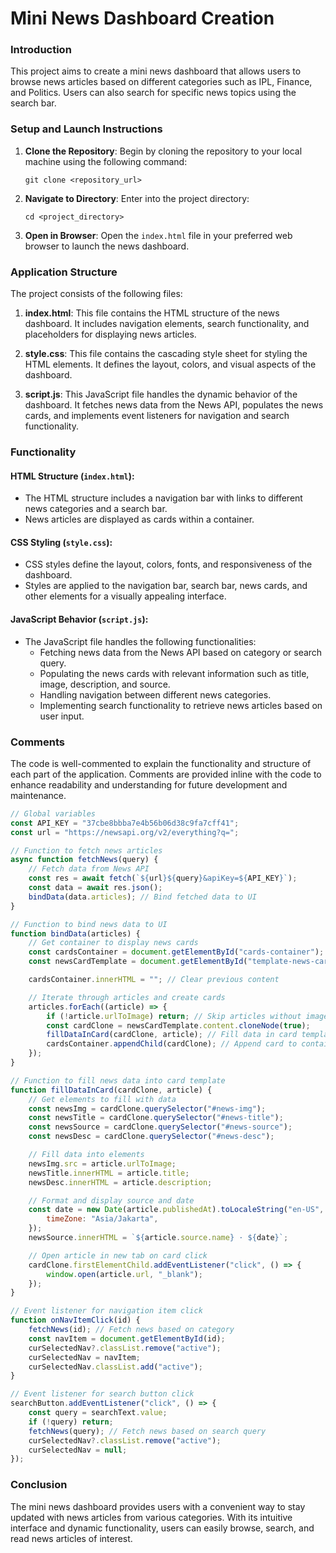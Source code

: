 # Mini News Dashboard Creation

### Introduction
This project aims to create a mini news dashboard that allows users to browse news articles based on different categories such as IPL, Finance, and Politics. Users can also search for specific news topics using the search bar.

### Setup and Launch Instructions

1. **Clone the Repository**: Begin by cloning the repository to your local machine using the following command:
   ```
   git clone <repository_url>
   ```

2. **Navigate to Directory**: Enter into the project directory:
   ```
   cd <project_directory>
   ```

3. **Open in Browser**: Open the `index.html` file in your preferred web browser to launch the news dashboard.

### Application Structure

The project consists of the following files:

1. **index.html**: This file contains the HTML structure of the news dashboard. It includes navigation elements, search functionality, and placeholders for displaying news articles.

2. **style.css**: This file contains the cascading style sheet for styling the HTML elements. It defines the layout, colors, and visual aspects of the dashboard.

3. **script.js**: This JavaScript file handles the dynamic behavior of the dashboard. It fetches news data from the News API, populates the news cards, and implements event listeners for navigation and search functionality.

### Functionality

#### HTML Structure (`index.html`):
- The HTML structure includes a navigation bar with links to different news categories and a search bar.
- News articles are displayed as cards within a container.

#### CSS Styling (`style.css`):
- CSS styles define the layout, colors, fonts, and responsiveness of the dashboard.
- Styles are applied to the navigation bar, search bar, news cards, and other elements for a visually appealing interface.

#### JavaScript Behavior (`script.js`):
- The JavaScript file handles the following functionalities:
  - Fetching news data from the News API based on category or search query.
  - Populating the news cards with relevant information such as title, image, description, and source.
  - Handling navigation between different news categories.
  - Implementing search functionality to retrieve news articles based on user input.

### Comments

The code is well-commented to explain the functionality and structure of each part of the application. Comments are provided inline with the code to enhance readability and understanding for future development and maintenance.

```javascript
// Global variables
const API_KEY = "37cbe8bbba7e4b56b06d38c9fa7cff41";
const url = "https://newsapi.org/v2/everything?q=";

// Function to fetch news articles
async function fetchNews(query) {
    // Fetch data from News API
    const res = await fetch(`${url}${query}&apiKey=${API_KEY}`);
    const data = await res.json();
    bindData(data.articles); // Bind fetched data to UI
}

// Function to bind news data to UI
function bindData(articles) {
    // Get container to display news cards
    const cardsContainer = document.getElementById("cards-container");
    const newsCardTemplate = document.getElementById("template-news-card");

    cardsContainer.innerHTML = ""; // Clear previous content

    // Iterate through articles and create cards
    articles.forEach((article) => {
        if (!article.urlToImage) return; // Skip articles without images
        const cardClone = newsCardTemplate.content.cloneNode(true);
        fillDataInCard(cardClone, article); // Fill data in card template
        cardsContainer.appendChild(cardClone); // Append card to container
    });
}

// Function to fill news data into card template
function fillDataInCard(cardClone, article) {
    // Get elements to fill with data
    const newsImg = cardClone.querySelector("#news-img");
    const newsTitle = cardClone.querySelector("#news-title");
    const newsSource = cardClone.querySelector("#news-source");
    const newsDesc = cardClone.querySelector("#news-desc");

    // Fill data into elements
    newsImg.src = article.urlToImage;
    newsTitle.innerHTML = article.title;
    newsDesc.innerHTML = article.description;

    // Format and display source and date
    const date = new Date(article.publishedAt).toLocaleString("en-US", {
        timeZone: "Asia/Jakarta",
    });
    newsSource.innerHTML = `${article.source.name} · ${date}`;

    // Open article in new tab on card click
    cardClone.firstElementChild.addEventListener("click", () => {
        window.open(article.url, "_blank");
    });
}

// Event listener for navigation item click
function onNavItemClick(id) {
    fetchNews(id); // Fetch news based on category
    const navItem = document.getElementById(id);
    curSelectedNav?.classList.remove("active");
    curSelectedNav = navItem;
    curSelectedNav.classList.add("active");
}

// Event listener for search button click
searchButton.addEventListener("click", () => {
    const query = searchText.value;
    if (!query) return;
    fetchNews(query); // Fetch news based on search query
    curSelectedNav?.classList.remove("active");
    curSelectedNav = null;
});
```

### Conclusion

The mini news dashboard provides users with a convenient way to stay updated with news articles from various categories. With its intuitive interface and dynamic functionality, users can easily browse, search, and read news articles of interest.
